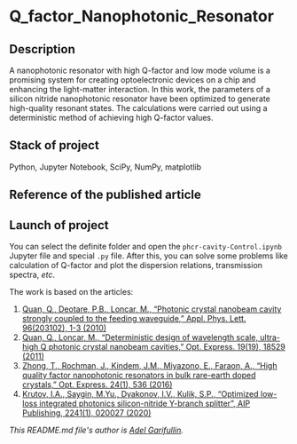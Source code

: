 # Q_factor_Nanophotonic_Resonator

## Description
A nanophotonic resonator with high Q-factor and low mode volume is a promising system for creating optoelectronic devices on a chip and enhancing the light-matter interaction. In this work, the parameters of a silicon nitride nanophotonic resonator have been optimized to generate high-quality resonant states. The calculations were carried out using a deterministic method of achieving high Q-factor values.

## Stack of project
Python, Jupyter Notebook, SciPy, NumPy, matplotlib

## Reference of the published article

## Launch of project

You can select the definite folder and open the `phcr-cavity-Control.ipynb` Jupyter file and special `.py` file. After this, you can solve some problems like calculation of Q-factor and plot the dispersion relations, transmission spectra, _etc_. 

The work is based on the articles:
1) [Quan, Q,, Deotare, P.B., Loncar, M., “Photonic crystal nanobeam cavity strongly coupled to the feeding waveguide,” Appl. Phys. Lett. 96(203102), 1-3 (2010)](http://dx.doi.org/10.1063/1.3429125)
2) [Quan, Q., Loncar, M., “Deterministic design of wavelength scale, ultra-high Q photonic crystal nanobeam cavities,” Opt. Express. 19(19), 18529 (2011)](https://doi.org/10.1364/OE.19.018529)
3) [Zhong, T., Rochman, J., Kindem, J.M., Miyazono, E., Faraon, A., “High quality factor nanophotonic resonators in bulk rare-earth doped crystals,” Opt. Express. 24(1), 536 (2016)](https://doi.org/10.1364/OE.24.000536) 
4) [Krutov, I.A., Saygin, M.Yu., Dyakonov, I.V., Kulik, S.P., “Optimized low-loss integrated photonics silicon-nitride  Y-branch  splitter”, AIP Publishing, 2241(1), 020027 (2020)](https://doi.org/10.1063/5.0011452)

_This README.md file's author is [Adel Garifullin](https://github.com/AIGarifullin)._

